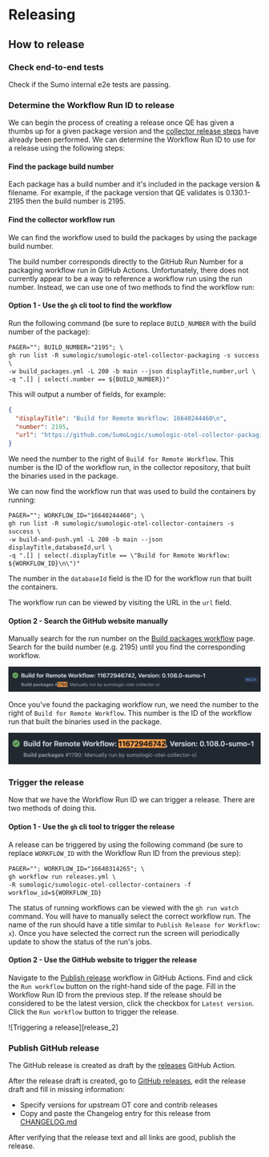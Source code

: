 # Releasing

## How to release

### Check end-to-end tests

Check if the Sumo internal e2e tests are passing.

### Determine the Workflow Run ID to release

We can begin the process of creating a release once QE has given a thumbs up for
a given package version and the [collector release steps][collector_release]
have already been performed. We can determine the Workflow Run ID to use for a
release using the following steps:

#### Find the package build number

Each package has a build number and it's included in the package version &
filename. For example, if the package version that QE validates is 0.130.1-2195
then the build number is 2195.

#### Find the collector workflow run

We can find the workflow used to build the packages by using the package build
number.

The build number corresponds directly to the GitHub Run Number for a packaging
workflow run in GitHub Actions. Unfortunately, there does not currently appear to
be a way to reference a workflow run using the run number. Instead, we can use
one of two methods to find the workflow run:

#### Option 1 - Use the `gh` cli tool to find the workflow

Run the following command (be sure to replace `BUILD_NUMBER` with the build
number of the package):

```shell
PAGER=""; BUILD_NUMBER="2195"; \
gh run list -R sumologic/sumologic-otel-collector-packaging -s success \
-w build_packages.yml -L 200 -b main --json displayTitle,number,url \
-q ".[] | select(.number == ${BUILD_NUMBER})"
```

This will output a number of fields, for example:

```json
{
  "displayTitle": "Build for Remote Workflow: 16640244460\n",
  "number": 2195,
  "url": "https://github.com/SumoLogic/sumologic-otel-collector-packaging/actions/runs/16640314426"
}
```

We need the number to the right of `Build for Remote Workflow`. This number is
the ID of the workflow run, in the collector repository, that built the binaries
used in the package.

We can now find the workflow run that was used to build the containers by
running:

```shell
PAGER=""; WORKFLOW_ID="16640244460"; \
gh run list -R sumologic/sumologic-otel-collector-containers -s success \
-w build-and-push.yml -L 200 -b main --json displayTitle,databaseId,url \
-q ".[] | select(.displayTitle == \"Build for Remote Workflow: ${WORKFLOW_ID}\n\")"
```

The number in the `databaseId` field is the ID for the workflow run that built
the containers.

The workflow run can be viewed by visiting the URL in the `url` field.

#### Option 2 - Search the GitHub website manually

Manually search for the run number on the
[Build packages workflow][build_workflow] page. Search for the build number
(e.g. 2195) until you find the corresponding workflow.

![Finding the packaging workflow run][release_0]

Once you've found the packaging workflow run, we need the number to the right of
`Build for Remote Workflow`. This number is the ID of the workflow run that built
the binaries used in the package.

![Finding the collector workflow ID][release_1]

### Trigger the release

Now that we have the Workflow Run ID we can trigger a release. There are two
methods of doing this.

#### Option 1 - Use the `gh` cli tool to trigger the release

A release can be triggered by using the following command (be sure to replace
`WORKFLOW_ID` with the Workflow Run ID from the previous step):

```shell
PAGER=""; WORKFLOW_ID="16640314265"; \
gh workflow run releases.yml \
-R sumologic/sumologic-otel-collector-containers -f workflow_id=${WORKFLOW_ID}
```

The status of running workflows can be viewed with the `gh run watch` command.
You will have to manually select the correct workflow run. The name of the run
should have a title similar to `Publish Release for Workflow: x`). Once you have
selected the correct run the screen will periodically update to show the status
of the run's jobs.

#### Option 2 - Use the GitHub website to trigger the release

Navigate to the [Publish release][releases_workflow] workflow in GitHub Actions.
Find and click the `Run workflow` button on the right-hand side of the page.
Fill in the Workflow Run ID from the previous step. If the release should be
considered to be the latest version, click the checkbox for `Latest version`.
Click the `Run workflow` button to trigger the release.

![Triggering a release][release_2]

### Publish GitHub release

The GitHub release is created as draft by the
[releases](../.github/workflows/releases.yml) GitHub Action.

After the release draft is created, go to [GitHub releases](https://github.com/SumoLogic/sumologic-otel-collector-containers/releases),
edit the release draft and fill in missing information:

- Specify versions for upstream OT core and contrib releases
- Copy and paste the Changelog entry for this release from [CHANGELOG.md][changelog]

After verifying that the release text and all links are good, publish the release.

[build_workflow]: https://github.com/SumoLogic/sumologic-otel-collector-packaging/actions/workflows/build_packages.yml?query=branch%3Amain
[changelog]: https://github.com/SumoLogic/sumologic-otel-collector/blob/main/CHANGELOG.md
[collector_release]: https://github.com/SumoLogic/sumologic-otel-collector/blob/main/docs/release.md
[release_0]: ../images/release_0.png
[release_1]: ../images/release_1.png
[release_1]: ../images/release_2.png
[releases_workflow]: https://github.com/SumoLogic/sumologic-otel-collector-containers/actions/workflows/releases.yml
